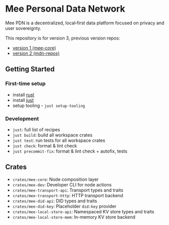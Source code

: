 # Mee Personal Data Network

Mee PDN is a decentralized, local‑first data platform focused on privacy and user sovereignty.

This repository is for version 3, previous version repos:

* [version 1 (mee-core)](https://github.com/MeeFoundation/mee-core)
* [version 2 (mdn-repos)](https://github.com/MeeFoundation/mdn-repos)

## Getting Started

### First-time setup

* install [rust](https://www.rust-lang.org/)
* install [just](https://github.com/casey/just)
* setup tooling - `just setup-tooling`

### Development

* `just`: full list of recipes
* `just build`: build all workspace crates
* `just test`: run tests for all workspace crates
* `just check`: format & lint check
* `just precommit-fix`: format & lint check + autofix, tests

## Crates

* `crates/mee-core`: Node composition layer
* `crates/mee-dev`: Developer CLI for node actions
* `crates/mee-transport-api`: Transport types and traits
* `crates/mee-transport-http`: HTTP transport backend
* `crates/mee-did-api`: DID types and traits
* `crates/mee-did-key`: Placeholder `did:key` provider
* `crates/mee-local-store-api`: Namespaced KV store types and traits
* `crates/mee-local-store-mem`: In-memory KV store backend
